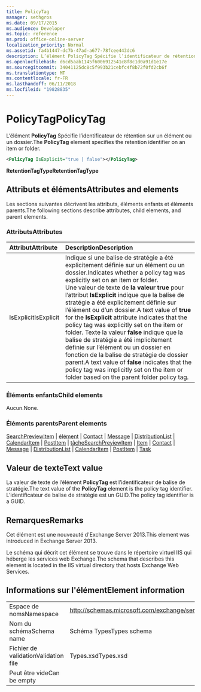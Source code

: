 ```yaml
---
title: PolicyTag
manager: sethgros
ms.date: 09/17/2015
ms.audience: Developer
ms.topic: reference
ms.prod: office-online-server
localization_priority: Normal
ms.assetid: fa4b1447-dc7b-47ad-a677-78fcee443dc6
description: L’élément PolicyTag Spécifie l’identificateur de rétention sur un élément ou un dossier.
ms.openlocfilehash: d6cd5aab1145f6006912541c8f8c1d0a91d1e17e
ms.sourcegitcommit: 34041125dc8c5f993b21cebfc4f8b72f0fd2cb6f
ms.translationtype: MT
ms.contentlocale: fr-FR
ms.lasthandoff: 06/11/2018
ms.locfileid: "19828835"
---
```

# <a name="policytag"></a><span data-ttu-id="89f44-103">PolicyTag</span><span class="sxs-lookup"><span data-stu-id="89f44-103">PolicyTag</span></span>

<span data-ttu-id="89f44-104">L’élément **PolicyTag** Spécifie l’identificateur de rétention sur un élément ou un dossier.</span><span class="sxs-lookup"><span data-stu-id="89f44-104">The **PolicyTag** element specifies the retention identifier on an item or folder.</span></span> 
  
```xml
<PolicyTag IsExplicit="true | false"></PolicyTag>
```

 <span data-ttu-id="89f44-105">**RetentionTagType**</span><span class="sxs-lookup"><span data-stu-id="89f44-105">**RetentionTagType**</span></span>
## <a name="attributes-and-elements"></a><span data-ttu-id="89f44-106">Attributs et éléments</span><span class="sxs-lookup"><span data-stu-id="89f44-106">Attributes and elements</span></span>

<span data-ttu-id="89f44-107">Les sections suivantes décrivent les attributs, éléments enfants et éléments parents.</span><span class="sxs-lookup"><span data-stu-id="89f44-107">The following sections describe attributes, child elements, and parent elements.</span></span>
  
### <a name="attributes"></a><span data-ttu-id="89f44-108">Attributs</span><span class="sxs-lookup"><span data-stu-id="89f44-108">Attributes</span></span>

|<span data-ttu-id="89f44-109">**Attribut**</span><span class="sxs-lookup"><span data-stu-id="89f44-109">**Attribute**</span></span>|<span data-ttu-id="89f44-110">**Description**</span><span class="sxs-lookup"><span data-stu-id="89f44-110">**Description**</span></span>|
|:-----|:-----|
|<span data-ttu-id="89f44-111">IsExplicit</span><span class="sxs-lookup"><span data-stu-id="89f44-111">IsExplicit</span></span>  <br/> |<span data-ttu-id="89f44-112">Indique si une balise de stratégie a été explicitement définie sur un élément ou un dossier.</span><span class="sxs-lookup"><span data-stu-id="89f44-112">Indicates whether a policy tag was explicitly set on an item or folder.</span></span>  <br/> <span data-ttu-id="89f44-113">Une valeur de texte de **la valeur true** pour l’attribut **IsExplicit** indique que la balise de stratégie a été explicitement définie sur l’élément ou d’un dossier.</span><span class="sxs-lookup"><span data-stu-id="89f44-113">A text value of **true** for the **IsExplicit** attribute indicates that the policy tag was explicitly set on the item or folder.</span></span> <span data-ttu-id="89f44-114">Texte la valeur **false** indique que la balise de stratégie a été implicitement définie sur l’élément ou un dossier en fonction de la balise de stratégie de dossier parent.</span><span class="sxs-lookup"><span data-stu-id="89f44-114">A text value of **false** indicates that the policy tag was implicitly set on the item or folder based on the parent folder policy tag.</span></span>  <br/> |
   
### <a name="child-elements"></a><span data-ttu-id="89f44-115">Éléments enfants</span><span class="sxs-lookup"><span data-stu-id="89f44-115">Child elements</span></span>

<span data-ttu-id="89f44-116">Aucun.</span><span class="sxs-lookup"><span data-stu-id="89f44-116">None.</span></span>
  
### <a name="parent-elements"></a><span data-ttu-id="89f44-117">Éléments parents</span><span class="sxs-lookup"><span data-stu-id="89f44-117">Parent elements</span></span>

<span data-ttu-id="89f44-118">[SearchPreviewItem](searchpreviewitem.md) | [élément](item.md) | [Contact](contact.md) | [Message](message-ex15websvcsotherref.md) | [DistributionList](distributionlist.md) | [CalendarItem](calendaritem.md) | [PostItem](postitem.md) | [tâche](task.md)</span><span class="sxs-lookup"><span data-stu-id="89f44-118">[SearchPreviewItem](searchpreviewitem.md) | [Item](item.md) | [Contact](contact.md) | [Message](message-ex15websvcsotherref.md) | [DistributionList](distributionlist.md) | [CalendarItem](calendaritem.md) | [PostItem](postitem.md) | [Task](task.md)</span></span>
  
## <a name="text-value"></a><span data-ttu-id="89f44-119">Valeur de texte</span><span class="sxs-lookup"><span data-stu-id="89f44-119">Text value</span></span>

<span data-ttu-id="89f44-120">La valeur de texte de l’élément **PolicyTag** est l’identificateur de balise de stratégie.</span><span class="sxs-lookup"><span data-stu-id="89f44-120">The text value of the **PolicyTag** element is the policy tag identifier.</span></span> <span data-ttu-id="89f44-121">L’identificateur de balise de stratégie est un GUID.</span><span class="sxs-lookup"><span data-stu-id="89f44-121">The policy tag identifier is a GUID.</span></span> 
  
## <a name="remarks"></a><span data-ttu-id="89f44-122">Remarques</span><span class="sxs-lookup"><span data-stu-id="89f44-122">Remarks</span></span>

<span data-ttu-id="89f44-123">Cet élément est une nouveauté d'Exchange Server 2013.</span><span class="sxs-lookup"><span data-stu-id="89f44-123">This element was introduced in Exchange Server 2013.</span></span>
  
<span data-ttu-id="89f44-124">Le schéma qui décrit cet élément se trouve dans le répertoire virtuel IIS qui héberge les services web Exchange.</span><span class="sxs-lookup"><span data-stu-id="89f44-124">The schema that describes this element is located in the IIS virtual directory that hosts Exchange Web Services.</span></span>
  
## <a name="element-information"></a><span data-ttu-id="89f44-125">Informations sur l'élément</span><span class="sxs-lookup"><span data-stu-id="89f44-125">Element information</span></span>

|||
|:-----|:-----|
|<span data-ttu-id="89f44-126">Espace de noms</span><span class="sxs-lookup"><span data-stu-id="89f44-126">Namespace</span></span>  <br/> |http://schemas.microsoft.com/exchange/services/2006/types  <br/> |
|<span data-ttu-id="89f44-127">Nom du schéma</span><span class="sxs-lookup"><span data-stu-id="89f44-127">Schema name</span></span>  <br/> |<span data-ttu-id="89f44-128">Schéma Types</span><span class="sxs-lookup"><span data-stu-id="89f44-128">Types schema</span></span>  <br/> |
|<span data-ttu-id="89f44-129">Fichier de validation</span><span class="sxs-lookup"><span data-stu-id="89f44-129">Validation file</span></span>  <br/> |<span data-ttu-id="89f44-130">Types.xsd</span><span class="sxs-lookup"><span data-stu-id="89f44-130">Types.xsd</span></span>  <br/> |
|<span data-ttu-id="89f44-131">Peut être vide</span><span class="sxs-lookup"><span data-stu-id="89f44-131">Can be empty</span></span>  <br/> ||
   

